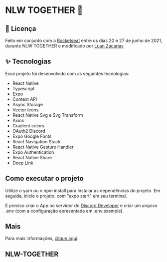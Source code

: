 # NLW TOGETHER 🚀

## 📄 Licença
Feito em conjunto com a [Rocketseat](https://rocketseat.com.br/) entre os dias 20 e 27 de junho de 2021, durante NLW TOGETHER e modificado por [Luan Zacarias](https://github.com/Luanzacarias) 

## ✨ Tecnologias

Esse projeto foi desenvolvido com as seguintes tecnologias:

- React Native
- Typescript
- Expo
- Context API
- Async Storage
- Vector Icons
- React Native Svg e Svg Transform
- Axios
- Gradient colors
- OAuth2 Discord
- Expo Google Fonts
- React Navigation Stack 
- React Native Gesture Handler
- Expo Authentication
- React Native Share
- Deep Link

## Como executar o projeto

Utilize o yarn ou o npm install para instalar as dependências do projeto. Em seguida, inicie o projeto. com "expo start" em seu terminal.

É preciso criar o App no servidor do [Discord Developer](https://discord.com/developers/applications) e criar um arquivo .env (com a configuração apresentada em .env.example).

## Mais

Para mais informações, [clique aqui](https://github.com/rodrigorgtic/gameplay-nlw-together).

## NLW-TOGETHER

